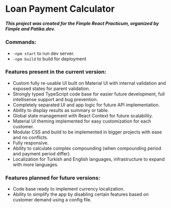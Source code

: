 # Loan Payment Calculator

##### <em>This project was created for the Fimple React Practicum, organized by Fimple and Patika.dev.</em>

### Commands:

- `-npm start` to run dev server.
- `-npm build` to build for deployment

### Features present in the current version:

- Custom fully re-usable UI built on Material UI with internal validation and exposed states for parent validation.
- Strongly typed TypeScript code base for easier future development, full intellisense support and bug prevention.
- Completely separated UI and app logic for future API implementation.
- Ability to display results as summary or table.
- Global state management with React Context for future scalability.
- Material UI theming implemented for easy customization for each customer.
- Modular CSS and build to be implemented in bigger projects with ease and no conflicts.
- Fully responsive.
- Ability to calculate complex compounding (when compounding period and payment period differ).
- Localization for Turkish and English languages, infrastructure to expand with more languages.

### Features planned for future versions:

- Code base ready to implement currency localization.
- Ability to simplify the app by disabling certain features based on customer demand using a config file.
